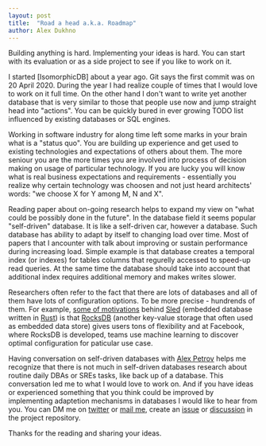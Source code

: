 ```yaml
---
layout: post
title:  "Road a head a.k.a. Roadmap"
author: Alex Dukhno
---
```


Building anything is hard. Implementing your ideas is hard. You can start with its evaluation or as a side project to see if you like to work on it.

I started [IsomorphicDB] about a year ago. Git says the first commit was on 20 April 2020. During the year I had realize couple of times that I would love to work on it full time. On the other hand I don't want to write yet another database that is very similar to those that people use now and jump straight head into "actions". You can be quickly bured in ever growing TODO list influenced by existing databases or SQL engines.

Working in software industry for along time left some marks in your brain what is a "status quo". You are building up experience and get used to existing technologies and expectations of others about them. The more seniour you are the more times you are involved into process of decision making on usage of particular technology. If you are lucky you will know what is real business expectations and requirements - essentially you realize why certain technology was choosen and not just heard architects' words: "we choose X for Y among M, N and X".

Reading paper about on-going research helps to expand my view on "what could be possibly done in the future". In the database field it seems popular "self-driven" database. It is like a self-driven car, however a database. Such database has ability to adapt by itself to changing load over time.
Most of papers that I ancounter with talk about improving or sustain performance during increasing load. Simple example is that database creates a temporal index (or indexes) for tables columns that regurelly accessed to speed-up read queries. At the same time the database should take into account that additional index requires additional memory and makes writes slower.

Researchers often refer to the fact that there are lots of databases and all of them have lots of configuration options. To be more precise - hundrends of them. For example, [some of motivations][4] behind [Sled][1] (embedded database written in [Rust][2]) is that [RocksDB][3] (another key-value storage that often used as embedded data store) gives users tons of flexibility and at Facebook, where RocksDB is developed, teams use machine learning to discover optimal configuration for paticular use case.

Having conversation on self-driven databases with [Alex Petrov][5] helps me recognize that there is not much in self-driven databases research about routine daily DBAs or SREs tasks, like back up of a database. This conversation led me to what I would love to work on. And if you have ideas or experienced something that you think could be improved by implementing adaptetion mechanisms in databases I would like to hear from you. You can DM me on [twitter][6] or [mail me][7], create an [issue][8] or [discussion][9] in the project repository.

Thanks for the reading and sharing your ideas.

[1]: https://sled.rs
[2]: http://rust-lang.org/
[3]: https://rocksdb.org
[4]: https://sled.rs/motivating_experiences.html
[5]: https://twitter.com/ifesdjeen?s=21
[6]: https://twitter.com/alex_dukhno?s=21
[7]: alex.dukhno@icloud.com
[8]: https://github.com/alex-dukhno/isomorphicdb/issues/new
[9]: https://github.com/alex-dukhno/isomorphicdb/discussions/new
